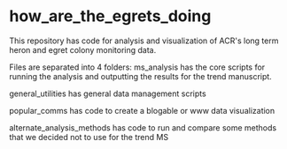 # how_are_the_egrets_doing
This repository has code for analysis and visualization of ACR's long term heron and egret colony monitoring data.

Files are separated into 4 folders:
ms_analysis has the core scripts for running the analysis and outputting the results for the trend manuscript.

general_utilities has general data management scripts

popular_comms has code to create a blogable or www data visualization

alternate_analysis_methods has code to run and compare some methods that we decided not to use for the trend MS